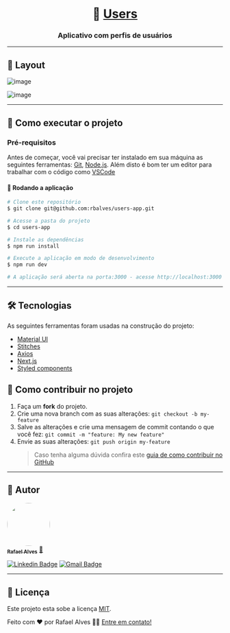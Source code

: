 <h1 align="center">
     👤 <a href="#" alt="site do ecoleta"> Users </a>
</h1>

<h3 align="center">
    Aplicativo com perfis de usuários
</h3>

---

## 🎨 Layout

![image](https://user-images.githubusercontent.com/26890154/156902442-648331aa-894e-43eb-8165-759aedc5a229.png)

![image](https://user-images.githubusercontent.com/26890154/156902475-e24e3b91-ebf9-43d2-b55c-08a70c94a89d.png)

---

## 🚀 Como executar o projeto

### Pré-requisitos

Antes de começar, você vai precisar ter instalado em sua máquina as seguintes ferramentas:
[Git](https://git-scm.com), [Node.js](https://nodejs.org/en/).
Além disto é bom ter um editor para trabalhar com o código como [VSCode](https://code.visualstudio.com/)

#### 🧭 Rodando a aplicação

```bash
# Clone este repositório
$ git clone git@github.com:rbalves/users-app.git

# Acesse a pasta do projeto
$ cd users-app

# Instale as dependências
$ npm run install

# Execute a aplicação em modo de desenvolvimento
$ npm run dev

# A aplicação será aberta na porta:3000 - acesse http://localhost:3000

```

---

## 🛠 Tecnologias

As seguintes ferramentas foram usadas na construção do projeto:

- [Material UI](https://mui.com/pt/)
- [Stitches](https://stitches.dev/)
- [Axios](https://github.com/axios/axios)
- [Next.js](https://nextjs.org/)
- [Styled components](https://styled-components.com/)

## 💪 Como contribuir no projeto

1. Faça um **fork** do projeto.
2. Crie uma nova branch com as suas alterações: `git checkout -b my-feature`
3. Salve as alterações e crie uma mensagem de commit contando o que você fez: `git commit -m "feature: My new feature"`
4. Envie as suas alterações: `git push origin my-feature`
   > Caso tenha alguma dúvida confira este [guia de como contribuir no GitHub](./CONTRIBUTING.md)

---

## 🦸 Autor

<a href="https://www.linkedin.com/in/rbalves192/">
 <img style="border-radius: 50%;" src="https://avatars.githubusercontent.com/u/26890154?s=400&u=1bef336ba3747a76fa7d11d106f079998926cc24&v=4" width="100px;" alt=""/>
 <br />
 <sub><b>Rafael Alves</b></sub></a> <a href="https://www.linkedin.com/in/rbalves192/" title="Linkedin">🚀</a>
 <br />

[![Linkedin Badge](https://img.shields.io/badge/-Rafael-blue?style=flat-square&logo=Linkedin&logoColor=white&link=https://www.linkedin.com/in/rbalves192/)](https://www.linkedin.com/in/rbalves192/)
[![Gmail Badge](https://img.shields.io/badge/-rbalves.ads@gmail.com-c14438?style=flat-square&logo=Gmail&logoColor=white&link=mailto:rbalves.ads@gmail.com)](mailto:rbalves.ads@gmail.com)

---

## 📝 Licença

Este projeto esta sobe a licença [MIT](./LICENSE).

Feito com ❤️ por Rafael Alves 👋🏽 [Entre em contato!](https://www.linkedin.com/in/rbalves192/)
